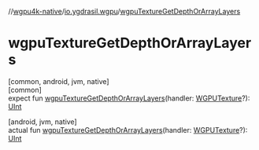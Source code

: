 //[wgpu4k-native](../../index.md)/[io.ygdrasil.wgpu](index.md)/[wgpuTextureGetDepthOrArrayLayers](wgpu-texture-get-depth-or-array-layers.md)

# wgpuTextureGetDepthOrArrayLayers

[common, android, jvm, native]\
[common]\
expect fun [wgpuTextureGetDepthOrArrayLayers](wgpu-texture-get-depth-or-array-layers.md)(handler: [WGPUTexture](-w-g-p-u-texture/index.md)?): [UInt](https://kotlinlang.org/api/core/kotlin-stdlib/kotlin/-u-int/index.html)

[android, jvm, native]\
actual fun [wgpuTextureGetDepthOrArrayLayers](wgpu-texture-get-depth-or-array-layers.md)(handler: [WGPUTexture](-w-g-p-u-texture/index.md)?): [UInt](https://kotlinlang.org/api/core/kotlin-stdlib/kotlin/-u-int/index.html)